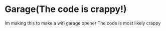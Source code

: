 # Garage(The code is crappy!)
Im making this to make a wifi garage opener
The code is most likely crappy
